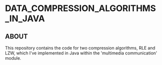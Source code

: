 # DATA_COMPRESSION_ALGORITHMS_IN_JAVA
## ABOUT 
This repository contains the code for two compression algorithms, RLE and LZW, which I've implemented in Java within the 'multimedia communication' module.
